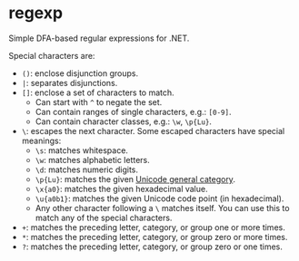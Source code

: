 # regexp
Simple DFA-based regular expressions for .NET.

Special characters are:

- `()`: enclose disjunction groups.
- `|`: separates disjunctions.
- `[]`: enclose a set of characters to match.
  - Can start with `^` to negate the set.
  - Can contain ranges of single characters, e.g.: `[0-9]`.
  - Can contain character classes, e.g.: `\w`, `\p{Lu}`.
- `\`: escapes the next character.  Some escaped characters have special meanings:
  - `\s`: matches whitespace.
  - `\w`: matches alphabetic letters.
  - `\d`: matches numeric digits.
  - `\p{Lu}`: matches the given [Unicode general category](https://en.wikipedia.org/wiki/Unicode_character_property#General_Category).
  - `\x{a0}`: matches the given hexadecimal value.
  - `\u{a0b1}`: matches the given Unicode code point (in hexadecimal).
  - Any other character following a `\` matches itself.  You can use this to match any of the special characters.
- `+`: matches the preceding letter, category, or group one or more times.
- `*`: matches the preceding letter, category, or group zero or more times.
- `?`: matches the preceding letter, category, or group zero or one times.
